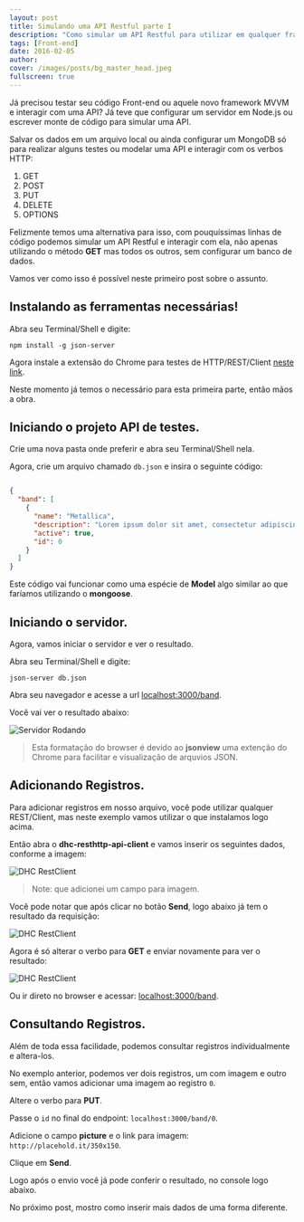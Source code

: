 ```yaml
---
layout: post
title: Simulando uma API Restful parte I
description: "Como simular um API Restful para utilizar em qualquer framework de front-end como; AngularJS, Vue.js, Ember.js e outros"
tags: [Front-end]
date: 2016-02-05
author:
cover: /images/posts/bg_master_head.jpeg
fullscreen: true
---
```


Já precisou testar seu código Front-end ou aquele novo framework MVVM e interagir com uma API?
Já teve que configurar um servidor em Node.js ou escrever monte de código para simular uma API.

Salvar os dados em um arquivo local ou ainda configurar um MongoDB só para realizar alguns testes ou modelar uma API e interagir com os verbos HTTP:
1. GET
2. POST
3. PUT
4. DELETE
5. OPTIONS

Felizmente temos uma alternativa para isso, com pouquíssimas linhas de código podemos simular um API Restful e interagir com ela, não apenas utilizando o método **GET** mas todos os outros, sem configurar um banco de dados.

Vamos ver como isso é possível neste primeiro post sobre o assunto.

## Instalando as ferramentas necessárias!

Abra seu Terminal/Shell e digite:

    npm install -g json-server

Agora instale a extensão do Chrome para testes de HTTP/REST/Client [neste link](https://chrome.google.com/webstore/detail/dhc-resthttp-api-client/aejoelaoggembcahagimdiliamlcdmfm).

Neste momento já temos o necessário para esta primeira parte, então mãos a obra.

## Iniciando o projeto API de testes.

Crie uma nova pasta onde preferir e abra seu Terminal/Shell nela.

Agora, crie um arquivo chamado `db.json` e insira o seguinte código:

```json

{
  "band": [
    {
      "name": "Metallica",
      "description": "Lorem ipsum dolor sit amet, consectetur adipiscing elit, sed do eiusmod tempor incididunt ut labore et dolore magna aliqua. Ut enim ad minim veniam, quis nostrud exercitation ullamco laboris nisi ut aliquip ex ea commodo consequat. Duis aute irure dolor in reprehenderit in voluptate velit esse cillum dolore eu fugiat nulla pariatur. Excepteur sint occaecat cupidatat non proident, sunt in culpa qui officia deserunt mollit anim id est laborum.",
      "active": true,
      "id": 0
    }
  ]
}
```

Este código vai funcionar como uma espécie de **Model** algo similar ao que faríamos utilizando o **mongoose**.

## Iniciando o servidor.

Agora, vamos iniciar o servidor e ver o resultado.

Abra seu Terminal/Shell e digite:

    json-server db.json

Abra seu navegador e acesse a url [localhost:3000/band](http://localhost:3000/band).

Você vai ver o resultado abaixo:

![Servidor Rodando](/images/posts/json-view.png)

> Esta formatação do browser é devido ao  **jsonview** uma extenção do Chrome para facilitar e visualização de arquvios JSON.

## Adicionando Registros.
Para adicionar registros em nosso arquivo, você pode utilizar qualquer REST/Client, mas neste exemplo vamos utilizar o que instalamos logo acima.

Então abra o **dhc-resthttp-api-client** e vamos inserir os seguintes dados, conforme a imagem:

![DHC RestClient](/images/posts/dhc-restclient.png)

> Note: que adicionei um campo para imagem.

Você pode notar que após clicar no botão **Send**, logo abaixo já tem o resultado da requisição:

![DHC RestClient](/images/posts/dhc-restclient-success.png)

Agora é só alterar o verbo para **GET** e enviar novamente para ver o resultado:

![DHC RestClient](/images/posts/dhc-restclient-get.png)

Ou ir direto no browser e acessar: [localhost:3000/band](http://localhost:3000/band).

## Consultando Registros.
Além de toda essa facilidade, podemos consultar registros individualmente e altera-los.

No exemplo anterior, podemos ver dois registros, um com imagem e outro sem, então vamos adicionar uma imagem ao registro `0`.

Altere o verbo para **PUT**.

Passe o `id` no final do endpoint: `localhost:3000/band/0`.

Adicione o campo **picture** e o link para imagem: `http://placehold.it/350x150`.

Clique em **Send**.

Logo após o envio você já pode conferir o resultado, no console logo abaixo.

No próximo post, mostro como inserir mais dados de uma forma diferente.
